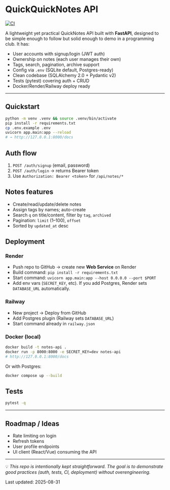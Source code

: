 # QuickQuickNotes API

[![CI](https://github.com/yourusername/fastapi-notes-api/actions/workflows/ci.yml/badge.svg)](https://github.com/yourusername/fastapi-notes-api/actions)

A lightweight yet practical QuickNotes API built with **FastAPI**, designed to be simple enough to follow but solid enough to demo in a programming club. It has:

- User accounts with signup/login (JWT auth)
- Ownership on notes (each user manages their own)
- Tags, search, pagination, archive support
- Config via `.env` (SQLite default, Postgres-ready)
- Clean codebase (SQLAlchemy 2.0 + Pydantic v2)
- Tests (pytest) covering auth + CRUD
- Docker/Render/Railway deploy ready

---

## Quickstart

```bash
python -m venv .venv && source .venv/bin/activate
pip install -r requirements.txt
cp .env.example .env
uvicorn app.main:app --reload
# → http://127.0.0.1:8000/docs
```

## Auth flow
1. `POST /auth/signup` (email, password)
2. `POST /auth/login` → returns Bearer token
3. Use `Authorization: Bearer <token>` for `/api/notes/*`

## Notes features
- Create/read/update/delete notes
- Assign tags by names; auto-create
- Search `q` on title/content, filter by `tag`, `archived`
- Pagination: `limit` (1–100), `offset`
- Sorted by `updated_at` desc

## Deployment

### Render
- Push repo to GitHub → create new **Web Service** on Render
- Build command: `pip install -r requirements.txt`
- Start command: `uvicorn app.main:app --host 0.0.0.0 --port $PORT`
- Add env vars (`SECRET_KEY`, etc). If you add Postgres, Render sets `DATABASE_URL` automatically.

### Railway
- New project → Deploy from GitHub
- Add Postgres plugin (Railway sets `DATABASE_URL`)
- Start command already in `railway.json`

### Docker (local)
```bash
docker build -t notes-api .
docker run -p 8000:8000 -e SECRET_KEY=dev notes-api
# http://127.0.0.1:8000/docs
```
Or with Postgres:
```bash
docker compose up --build
```

## Tests
```bash
pytest -q
```

---

## Roadmap / Ideas
- Rate limiting on login
- Refresh tokens
- User profile endpoints
- UI client (React/Vue) consuming the API

---

💡 _This repo is intentionally kept straightforward. The goal is to demonstrate good practices (auth, tests, CI, deployment) without overengineering._

Last updated: 2025-08-31
